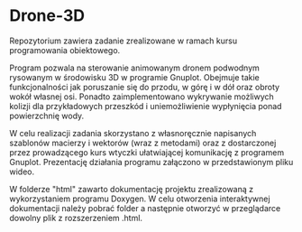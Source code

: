 # Drone-3D
Repozytorium zawiera zadanie zrealizowane w ramach kursu programowania obiektowego.

Program pozwala na sterowanie animowanym dronem podwodnym rysowanym w środowisku 3D w programie Gnuplot. Obejmuje takie funkcjonalności jak poruszanie się do przodu, w górę i w dół oraz obroty wokół własnej osi. Ponadto zaimplementowano wykrywanie możliwych kolizji dla przykładowych przeszkód i uniemożliwienie wypłynięcia ponad powierzchnię wody.  

W celu realizacji zadania skorzystano z własnoręcznie napisanych szablonów macierzy i wektorów (wraz z metodami) oraz z dostarczonej przez prowadzącego kurs wtyczki ułatwiającej komunikację z programem Gnuplot. Prezentację działania programu załączono w przedstawionym pliku wideo.  

W folderze "html" zawarto dokumentację projektu zrealizowaną z wykorzystaniem programu Doxygen. W celu otworzenia interaktywnej dokumentacji należy pobrać folder a następnie otworzyć w przeglądarce dowolny plik z rozszerzeniem .html.


